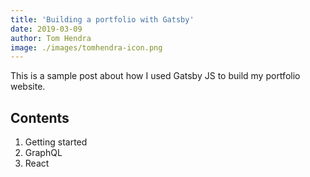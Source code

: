 ```yaml
---
title: 'Building a portfolio with Gatsby'
date: 2019-03-09
author: Tom Hendra
image: ./images/tomhendra-icon.png
---
```


This is a sample post about how I used Gatsby JS to build my portfolio website.

## Contents

1. Getting started
2. GraphQL
3. React
